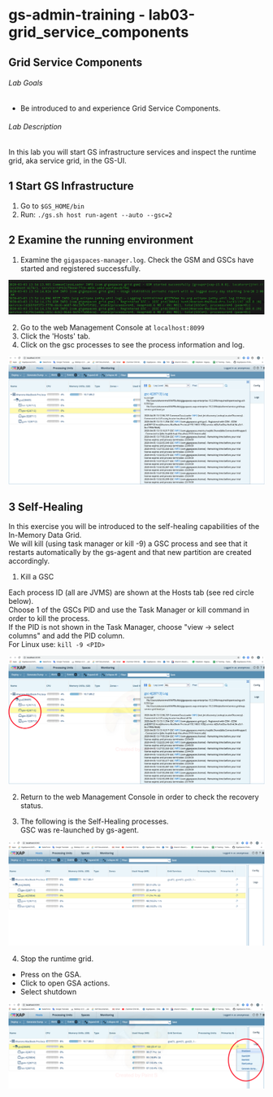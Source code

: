 # gs-admin-training - lab03-grid_service_components


##    Grid Service Components

###### Lab Goals
*   Be introduced to and experience Grid Service Components.

###### Lab Description
In this lab you will start GS infrastructure services and inspect the runtime grid, aka service grid, in the GS-UI.

## 1	Start GS Infrastructure

1. Go to `$GS_HOME/bin`
2. Run: `./gs.sh host run-agent --auto --gsc=2`
    
## 2	Examine the running environment

1. Examine the `gigaspaces-manager.log`. Check the GSM and GSCs have started and registered successfully.  

![Screenshot](./Pictures/Picture1.png)

2. Go to the web Management Console at `localhost:8099`
3. Click the 'Hosts' tab.
4. Click on the gsc processes to see the process information and log.

![Screenshot](./Pictures/Picture2.png)

## 3	Self-Healing

In this exercise you will be introduced to the self-healing capabilities of the In-Memory Data Grid.<br/>
We will kill (using task manager or kill -9) a GSC process and see that it restarts automatically by the gs-agent and that new partition are created accordingly.  

1. Kill a GSC

Each process ID (all are JVMS) are shown at the Hosts tab (see red circle below).<br/>
Choose 1 of the GSCs PID and use the Task Manager or kill command in order to kill the process.<br/>
If the PID is not shown in the Task Manager, choose "view -> select columns" and add the PID column.<br/>
For Linux use: `kill -9 <PID>`

![Screenshot](./Pictures/Picture3.png)

2. Return to the web Management Console in order to check the recovery status.

3. The following is the Self-Healing processes.<br/> GSC was re-launched by gs-agent.
    
![Screenshot](./Pictures/Picture4.png) 

4. Stop the runtime grid.

* Press on the GSA.
* Click to open GSA actions.
* Select shutdown
    
![Screenshot](./Pictures/Picture5.png) 


